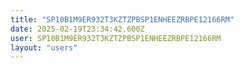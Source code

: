 ```yaml
---
title: "SP10B1M9ER932T3KZTZPBSP1ENHEEZRBPE12166RM"
date: 2025-02-19T23:34:42.600Z
user: SP10B1M9ER932T3KZTZPBSP1ENHEEZRBPE12166RM
layout: "users"
---
```

    